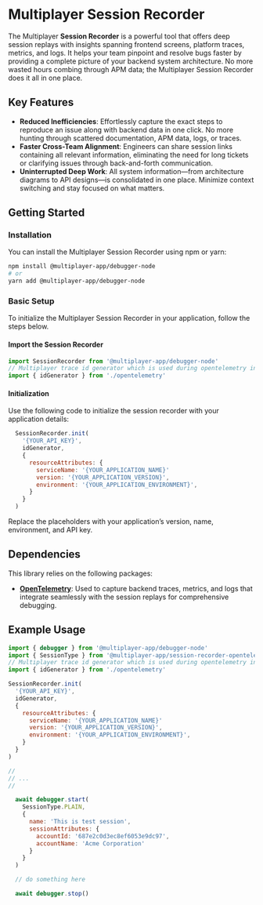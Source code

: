 # Multiplayer Session Recorder

The Multiplayer **Session Recorder** is a powerful tool that offers deep session replays with insights spanning frontend screens, platform traces, metrics, and logs. It helps your team pinpoint and resolve bugs faster by providing a complete picture of your backend system architecture. No more wasted hours combing through APM data; the Multiplayer Session Recorder does it all in one place.

## Key Features

- **Reduced Inefficiencies**: Effortlessly capture the exact steps to reproduce an issue along with backend data in one click. No more hunting through scattered documentation, APM data, logs, or traces.
- **Faster Cross-Team Alignment**: Engineers can share session links containing all relevant information, eliminating the need for long tickets or clarifying issues through back-and-forth communication.
- **Uninterrupted Deep Work**: All system information—from architecture diagrams to API designs—is consolidated in one place. Minimize context switching and stay focused on what matters.

## Getting Started

### Installation

You can install the Multiplayer Session Recorder using npm or yarn:

```bash
npm install @multiplayer-app/debugger-node
# or
yarn add @multiplayer-app/debugger-node
```

### Basic Setup

To initialize the Multiplayer Session Recorder in your application, follow the steps below.

#### Import the Session Recorder

```javascript
import SessionRecorder from '@multiplayer-app/debugger-node'
// Multiplayer trace id generator which is used during opentelemetry initialisation
import { idGenerator } from './opentelemetry'
```

#### Initialization

Use the following code to initialize the session recorder with your application details:

```javascript
  SessionRecorder.init(
    '{YOUR_API_KEY}',
    idGenerator,
    {
      resourceAttributes: {
        serviceName: '{YOUR_APPLICATION_NAME}'
        version: '{YOUR_APPLICATION_VERSION}',
        environment: '{YOUR_APPLICATION_ENVIRONMENT}',
      }
    }
  )
```

Replace the placeholders with your application’s version, name, environment, and API key.

## Dependencies

This library relies on the following packages:

- **[OpenTelemetry](https://opentelemetry.io/)**: Used to capture backend traces, metrics, and logs that integrate seamlessly with the session replays for comprehensive debugging.

## Example Usage

```javascript
import { debugger } from '@multiplayer-app/debugger-node'
import { SessionType } from '@multiplayer-app/session-recorder-opentelemetry'
// Multiplayer trace id generator which is used during opentelemetry initialisation
import { idGenerator } from './opentelemetry'

SessionRecorder.init(
  '{YOUR_API_KEY}',
  idGenerator,
  {
    resourceAttributes: {
      serviceName: '{YOUR_APPLICATION_NAME}'
      version: '{YOUR_APPLICATION_VERSION}',
      environment: '{YOUR_APPLICATION_ENVIRONMENT}',
    }
  }
)

//
// ...
//

  await debugger.start(
    SessionType.PLAIN,
    {
      name: 'This is test session',
      sessionAttributes: {
        accountId: '687e2c0d3ec8ef6053e9dc97',
        accountName: 'Acme Corporation'
      }
    }
  )

  // do something here

  await debugger.stop()

```
